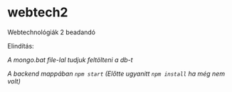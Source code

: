 # webtech2
Webtechnológiák 2 beadandó

Elindítás:

*A mongo.bat file-lal tudjuk feltölteni a db-t*

*A backend mappában `npm start` (Előtte ugyanitt `npm install` ha még nem volt)*
